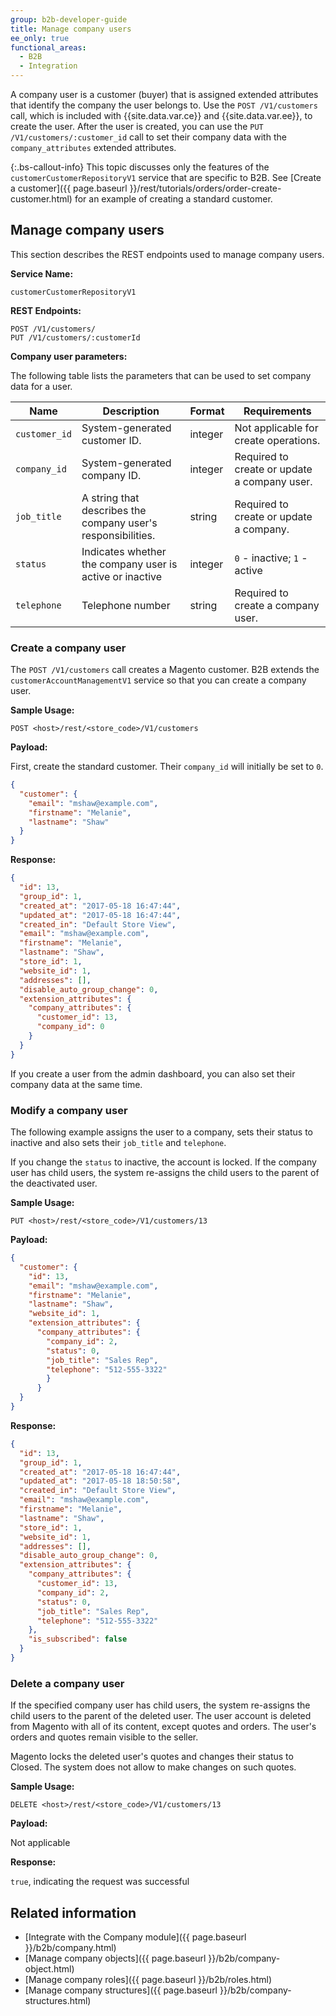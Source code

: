 ```yaml
---
group: b2b-developer-guide
title: Manage company users
ee_only: true
functional_areas:
  - B2B
  - Integration
---
```


A company user is a customer (buyer) that is assigned extended attributes that identify the company the user belongs to. Use the `POST /V1/customers` call, which is included with {{site.data.var.ce}} and {{site.data.var.ee}}, to create the user. After the user is created, you can use the `PUT /V1/customers/:customer_id` call to set their company data with the `company_attributes` extended attributes.

 {:.bs-callout-info}
This topic discusses only the features of the `customerCustomerRepositoryV1` service that are specific to B2B. See [Create a customer]({{ page.baseurl }}/rest/tutorials/orders/order-create-customer.html) for an example of creating a standard customer.

## Manage company users

This section describes the REST endpoints used to manage company users.

**Service Name:**

`customerCustomerRepositoryV1`

**REST Endpoints:**

```terminal
POST /V1/customers/
PUT /V1/customers/:customerId
```

**Company user parameters:**

The following table lists the parameters that can be used to set company data for a user.

Name | Description | Format | Requirements
--- | --- | --- | ---
`customer_id` | System-generated customer ID. | integer | Not applicable for create operations.
`company_id` | System-generated company ID. | integer | Required to create or update a company user.
`job_title` | A string that describes the company user's responsibilities. | string | Required to create or update a company.
`status` | Indicates whether the company user is active or inactive | integer | `0` - inactive; `1` - active
`telephone`  |  Telephone number | string | Required to create a company user.

### Create a company user

The `POST /V1/customers` call creates a Magento customer. B2B extends the `customerAccountManagementV1` service so that you can create a company user.

**Sample Usage:**

`POST <host>/rest/<store_code>/V1/customers`

**Payload:**

First, create the standard customer. Their `company_id` will initially be set to `0`.

```json
{
  "customer": {
    "email": "mshaw@example.com",
    "firstname": "Melanie",
    "lastname": "Shaw"
  }
}
```

**Response:**

```json
{
  "id": 13,
  "group_id": 1,
  "created_at": "2017-05-18 16:47:44",
  "updated_at": "2017-05-18 16:47:44",
  "created_in": "Default Store View",
  "email": "mshaw@example.com",
  "firstname": "Melanie",
  "lastname": "Shaw",
  "store_id": 1,
  "website_id": 1,
  "addresses": [],
  "disable_auto_group_change": 0,
  "extension_attributes": {
    "company_attributes": {
      "customer_id": 13,
      "company_id": 0
    }
  }
}
```

If you create a user from the admin dashboard, you can also set their company data at the same time.

### Modify a company user

The following example assigns the user to a company, sets their status to inactive and also sets their `job_title` and `telephone`.

If you change the `status` to inactive, the account is locked. If the company user has child users, the system re-assigns the child users to the parent of the deactivated user.

**Sample Usage:**

`PUT <host>/rest/<store_code>/V1/customers/13`

**Payload:**

```json
{
  "customer": {
    "id": 13,
    "email": "mshaw@example.com",
    "firstname": "Melanie",
    "lastname": "Shaw",
    "website_id": 1,
    "extension_attributes": {
      "company_attributes": {
        "company_id": 2,
        "status": 0,
        "job_title": "Sales Rep",
        "telephone": "512-555-3322"
        }
      }
  }
}
```

**Response:**

```json
{
  "id": 13,
  "group_id": 1,
  "created_at": "2017-05-18 16:47:44",
  "updated_at": "2017-05-18 18:50:58",
  "created_in": "Default Store View",
  "email": "mshaw@example.com",
  "firstname": "Melanie",
  "lastname": "Shaw",
  "store_id": 1,
  "website_id": 1,
  "addresses": [],
  "disable_auto_group_change": 0,
  "extension_attributes": {
    "company_attributes": {
      "customer_id": 13,
      "company_id": 2,
      "status": 0,
      "job_title": "Sales Rep",
      "telephone": "512-555-3322"
    },
    "is_subscribed": false
  }
}
```

### Delete a company user

If the specified company user has child users, the system re-assigns the child users to the parent of the deleted user. The user account is deleted from Magento with all of its content, except quotes and orders. The user's orders and quotes remain visible to the seller.

Magento locks the deleted user's quotes and changes their status to Closed. The system does not allow to make changes on such quotes.

**Sample Usage:**

`DELETE <host>/rest/<store_code>/V1/customers/13`

**Payload:**

Not applicable

**Response:**

`true`, indicating the request was successful

## Related information

*  [Integrate with the Company module]({{ page.baseurl }}/b2b/company.html)
*  [Manage company objects]({{ page.baseurl }}/b2b/company-object.html)
*  [Manage company roles]({{ page.baseurl }}/b2b/roles.html)
*  [Manage company structures]({{ page.baseurl }}/b2b/company-structures.html)
